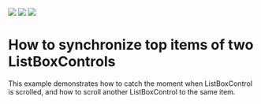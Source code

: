 <!-- default badges list -->
![](https://img.shields.io/endpoint?url=https://codecentral.devexpress.com/api/v1/VersionRange/128622611/11.2.5%2B)
[![](https://img.shields.io/badge/Open_in_DevExpress_Support_Center-FF7200?style=flat-square&logo=DevExpress&logoColor=white)](https://supportcenter.devexpress.com/ticket/details/E3837)
[![](https://img.shields.io/badge/📖_How_to_use_DevExpress_Examples-e9f6fc?style=flat-square)](https://docs.devexpress.com/GeneralInformation/403183)
<!-- default badges end -->
# How to synchronize top items of two ListBoxControls


<p>This example demonstrates how to catch the moment when ListBoxControl is scrolled, and how to scroll another ListBoxControl to the same item.</p>

<br/>


